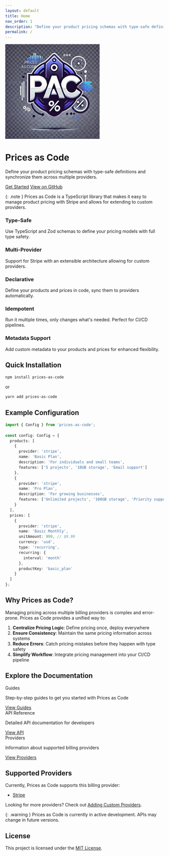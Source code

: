 ```yaml
---
layout: default
title: Home
nav_order: 1
description: "Define your product pricing schemas with type-safe definitions"
permalink: /
---
```


<div class="hero">
  <img src="https://raw.githubusercontent.com/wickdninja/assets/refs/heads/main/PaC.webp" alt="Prices as Code" width="300" />
  <h1>Prices as Code</h1>
  <p>Define your product pricing schemas with type-safe definitions and synchronize them across multiple providers.</p>
  <a href="guides/getting-started.html" class="btn">Get Started</a>
  <a href="https://github.com/wickdninja/prices-as-code" class="btn btn-secondary">View on GitHub</a>
</div>

{: .note }
Prices as Code is a TypeScript library that makes it easy to manage product pricing with Stripe and allows for extending to custom providers.

<div class="features">
  <div class="feature">
    <h3>Type-Safe</h3>
    <p>Use TypeScript and Zod schemas to define your pricing models with full type safety.</p>
  </div>
  <div class="feature">
    <h3>Multi-Provider</h3>
    <p>Support for Stripe with an extensible architecture allowing for custom providers.</p>
  </div>
  <div class="feature">
    <h3>Declarative</h3>
    <p>Define your products and prices in code, sync them to providers automatically.</p>
  </div>
  <div class="feature">
    <h3>Idempotent</h3>
    <p>Run it multiple times, only changes what's needed. Perfect for CI/CD pipelines.</p>
  </div>
  <div class="feature">
    <h3>Metadata Support</h3>
    <p>Add custom metadata to your products and prices for enhanced flexibility.</p>
  </div>
</div>

## Quick Installation

```bash
npm install prices-as-code
```

or

```bash
yarn add prices-as-code
```

## Example Configuration

```typescript
import { Config } from 'prices-as-code';

const config: Config = {
  products: [
    {
      provider: 'stripe',
      name: 'Basic Plan',
      description: 'For individuals and small teams',
      features: ['5 projects', '10GB storage', 'Email support']
    },
    {
      provider: 'stripe',
      name: 'Pro Plan',
      description: 'For growing businesses',
      features: ['Unlimited projects', '100GB storage', 'Priority support']
    }
  ],
  prices: [
    {
      provider: 'stripe',
      name: 'Basic Monthly',
      unitAmount: 999, // $9.99
      currency: 'usd',
      type: 'recurring',
      recurring: {
        interval: 'month'
      },
      productKey: 'basic_plan'
    }
  ]
};
```

## Why Prices as Code?

Managing pricing across multiple billing providers is complex and error-prone. Prices as Code provides a unified way to:

1. **Centralize Pricing Logic**: Define pricing once, deploy everywhere
2. **Ensure Consistency**: Maintain the same pricing information across systems
3. **Reduce Errors**: Catch pricing mistakes before they happen with type safety
4. **Simplify Workflow**: Integrate pricing management into your CI/CD pipeline

## Explore the Documentation

<div class="grid">
  <div class="card">
    <div class="card-header">Guides</div>
    <div class="card-body">
      <p>Step-by-step guides to get you started with Prices as Code</p>
      <a href="guides/index.html">View Guides</a>
    </div>
  </div>
  <div class="card">
    <div class="card-header">API Reference</div>
    <div class="card-body">
      <p>Detailed API documentation for developers</p>
      <a href="api/index.html">View API</a>
    </div>
  </div>
  <div class="card">
    <div class="card-header">Providers</div>
    <div class="card-body">
      <p>Information about supported billing providers</p>
      <a href="providers/index.html">View Providers</a>
    </div>
  </div>
</div>

## Supported Providers

Currently, Prices as Code supports this billing provider:

- [Stripe](providers/stripe.html)

Looking for more providers? Check out [Adding Custom Providers](guides/custom-providers.html).

{: .warning }
Prices as Code is currently in active development. APIs may change in future versions.

## License

This project is licensed under the [MIT License](https://github.com/wickdninja/prices-as-code/blob/main/LICENSE).